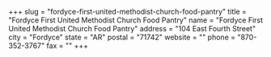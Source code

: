 +++
slug = "fordyce-first-united-methodist-church-food-pantry"
title = "Fordyce First United Methodist Church Food Pantry"
name = "Fordyce First United Methodist Church Food Pantry"
address = "104 East Fourth Street"
city = "Fordyce"
state = "AR"
postal = "71742"
website = ""
phone = "870-352-3767"
fax = ""
+++
